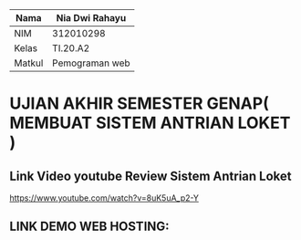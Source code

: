 | Nama          | Nia Dwi Rahayu |
|-------------- | ---------------|
| NIM           | 312010298      |
| Kelas         | TI.20.A2       |
| Matkul        | Pemograman web |

# UJIAN AKHIR SEMESTER GENAP( MEMBUAT SISTEM ANTRIAN LOKET )

## Link Video youtube Review Sistem Antrian Loket
 https://www.youtube.com/watch?v=8uK5uA_p2-Y

 ## LINK DEMO WEB HOSTING:
